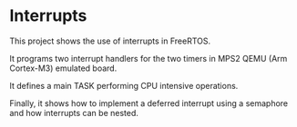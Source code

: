 # Interrupts

This project shows the use of interrupts in FreeRTOS. 

It programs two interrupt handlers for the two timers in MPS2 QEMU (Arm Cortex-M3) emulated board.

It defines a main TASK performing CPU intensive operations.

Finally, it shows how to implement a deferred interrupt using a semaphore and how interrupts can be nested.
